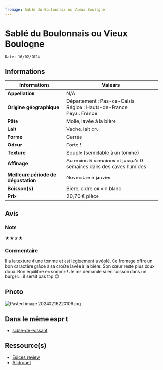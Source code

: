 ```yaml
---
fromage: Sablé du Boulonnais ou Vieux Boulogne
---
```

# Sablé du Boulonnais ou Vieux Boulogne
```
Date: 16/02/2024
```
## Informations

| Informations | Valeurs |
| ---- | ---- |
| **Appellation** | N/A |
| **Origine géographique** | Département : Pas-de-Calais<br>Région : Hauts-de-France<br>Pays : France    |
| **Pâte** | Molle, lavée à la bière |
| **Lait** | Vache, lait cru |
| **Forme** | Carrée |
| **Odeur** | Forte !  |
| **Texture** | Souple (semblable à un tomme) |
| **Affinage** | Au moins 5 semaines et jusqu’à 9 semaines dans des caves humides |
| **Meilleure période de dégustation** | Novembre à janvier |
| **Boisson(s)** | Bière, cidre ou vin blanc |
| **Prix** | 20,70 € pièce |

## Avis
### Note
★★★★
### Commentaire
Il a la texture d’une tomme et est légèrement alvéolé. Ce fromage offre un bon caractère grâce à sa croûte lavée à la bière. Son cœur reste plus doux doux. Bon équilibre en somme ! 
Je me demande si en cuisson dans un burger… il serait pas top 😉

## Photo
![Pasted image 20240216223106.jpg](./M%C3%A9dias/Pasted%20image%2020240216223106.jpg)

## Dans le même esprit
* [sable-de-wissant](./sable-de-wissant.md)

## Ressource(s)
* [Épices review](https://epices-review.fr/vieux-boulogne/)
* [Androuet](https://androuet.com/Fruit%C3%A9-du-Boulonnais-989.html)